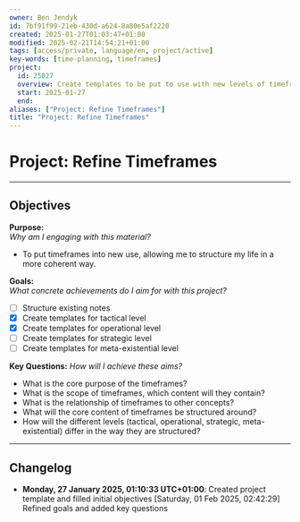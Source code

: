```yaml
---
owner: Ben Jendyk
id: 7bf91f99-21eb-430d-a624-8a80e5af2220
created: 2025-01-27T01:03:47+01:00
modified: 2025-02-21T14:54:21+01:00
tags: [access/private, language/en, project/active]
key-words: [time-planning, timeframes]
project:
  id: 25027
  overview: Create templates to be put to use with new levels of timeframes
  start: 2025-01-27
  end:
aliases: ["Project: Refine Timeframes"]
title: "Project: Refine Timeframes"
---
```


# Project: Refine Timeframes

---

## Objectives

**Purpose:**  
*Why am I engaging with this material?*
- To put timeframes into new use, allowing me to structure my life in a more coherent way.

**Goals:**  
*What concrete achievements do I aim for with this project?*
- [ ] Structure existing notes
- [x] Create templates for tactical level
- [x] Create templates for operational level
- [ ] Create templates for strategic level
- [ ] Create templates for meta-existential level

**Key Questions:**
*How will I achieve these aims?*
- What is the core purpose of the timeframes?
- What is the scope of timeframes, which content will they contain?
- What is the relationship of timeframes to other concepts?
- What will the core content of timeframes be structured around?
- How will the different levels (tactical, operational, strategic, meta-existential) differ in the way they are structured?

---

## Changelog

- **Monday, 27 January 2025, 01:10:33 UTC+01:00**: Created project template and filled initial objectives
[Saturday, 01 Feb 2025, 02:42:29] Refined goals and added key questions
